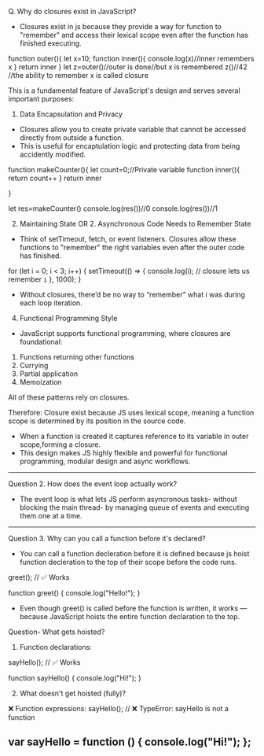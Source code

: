 Q.  Why do closures exist in JavaScript?
- Closures exist in js because they provide a way for function to "remember" and access their lexical 
 scope even after the function has finished executing. 


function outer(){
    let x=10;
    function inner(){
        console.log(x)//inner remembers x
    }
    return inner
}
let z=outer()//outer is done//but x is remembered
z()//42 //the ability to remember x is called closure


This is a fundamental feature of JavaScript's design and serves several important purposes:

1. Data Encapsulation and Privacy
- Closures allow you to create private variable that cannot be accessed directly from outside a function.
- This is useful for encaptulation logic and protecting data from being accidently  modified.

function makeCounter(){
    let count=0;//Private variable
    function inner(){
        return count++
    }
   return inner
    
}

let res=makeCounter()
console.log(res())//0
console.log(res())//1

2. Maintaining State  OR 2. Asynchronous Code Needs to Remember State
- Think of setTimeout, fetch, or event listeners. Closures allow these functions to "remember" the right variables even after the outer code has finished.

for (let i = 0; i < 3; i++) {
  setTimeout(() => {
    console.log(i); // closure lets us remember `i`
  }, 1000);
}

- Without closures, there’d be no way to “remember” what i was during each loop iteration.

4. Functional Programming Style
- JavaScript supports functional programming, where closures are foundational:

1.  Functions returning other functions
2. Currying
3. Partial application
4. Memoization

All of these patterns rely on closures.

Therefore: 
Closure exist because JS uses lexical scope, meaning a function scope is determined by its position 
in the source code.
- When a function is created it captures reference to its variable in outer scope,forming a closure.
- This design makes JS highly flexible and powerful for functional programming, modular design and
async workflows.
---------------------------------------------------------------------------------------
Question 2. How does the event loop actually work?
- The event loop is what lets JS perform asyncronous tasks- without blocking the main thread- 
by managing queue of events and executing them one at a time.
-----------------------------------------------------------------------------------------

Question 3. Why can you call a function before it's declared?
- You can call a function decleration before it is defined because js hoist function decleration to the
top of their scope before the code runs.

greet(); // ✅ Works

function greet() {
  console.log("Hello!");
}
- Even though greet() is called before the function is written, it works — because JavaScript hoists the entire function declaration to the top.

Question-
What gets hoisted?
1. Function declarations:

sayHello(); // ✅ Works

function sayHello() {
  console.log("Hi!");
}


2.  What doesn't get hoisted (fully)?

❌ Function expressions:
sayHello(); // ❌ TypeError: sayHello is not a function

var sayHello = function () {
  console.log("Hi!");
};
-------------------------------------------------------------------------------